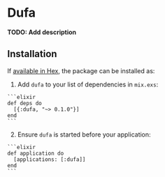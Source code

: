 # Dufa

**TODO: Add description**

## Installation

If [available in Hex](https://hex.pm/docs/publish), the package can be installed as:

  1. Add `dufa` to your list of dependencies in `mix.exs`:

    ```elixir
    def deps do
      [{:dufa, "~> 0.1.0"}]
    end
    ```

  2. Ensure `dufa` is started before your application:

    ```elixir
    def application do
      [applications: [:dufa]]
    end
    ```

